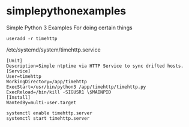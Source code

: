 # simplepythonexamples
Simple Python 3 Examples For doing certain things

```
useradd -r timehttp
```

/etc/systemd/system/timehttp.service
```
[Unit]
Description=Simple ntptime via HTTP Service to sync drifted hosts.
[Service]
User=timehttp
WorkingDirectory=/app/timehttp
ExecStart=/usr/bin/python3 /app/timehttp/timehttp.py
ExecReload=/bin/kill -SIGUSR1 \$MAINPID
[Install]
WantedBy=multi-user.target
```

```
systemctl enable timehttp.server
systemctl start timehttp.server
```
